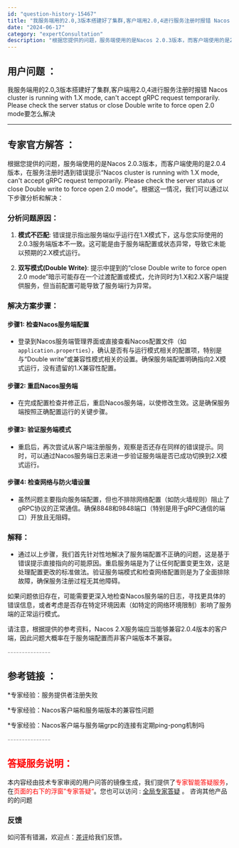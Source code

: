 ```yaml
---
id: "question-history-15467"
title: "我服务端用的2.0,3版本搭建好了集群,客户端用2.0,4进行服务注册时报错 Nacos cluster "
date: "2024-06-17"
category: "expertConsultation"
description: "根据您提供的问题，服务端使用的是Nacos 2.0.3版本，而客户端使用的是2.0.4版本，在服务注册时遇到错误提示“Nacos cluster is running with 1.X mode, can't accept gRPC request temporarily. Please check"
---
```


## 用户问题 ： 
 我服务端用的2.0,3版本搭建好了集群,客户端用2.0,4进行服务注册时报错 Nacos cluster is running with 1.X mode, can't accept gRPC request temporarily. Please check the server status or close Double write to force open 2.0 mode要怎么解决  

---------------
## 专家官方解答 ：

根据您提供的问题，服务端使用的是Nacos 2.0.3版本，而客户端使用的是2.0.4版本，在服务注册时遇到错误提示“Nacos cluster is running with 1.X mode, can't accept gRPC request temporarily. Please check the server status or close Double write to force open 2.0 mode”。根据这一情况，我们可以通过以下步骤分析和解决：

### 分析问题原因：

1. **模式不匹配**: 错误提示指出服务端似乎运行在1.X模式下，这与您实际使用的2.0.3服务端版本不一致。这可能是由于服务端配置或状态异常，导致它未能以预期的2.X模式运行。

2. **双写模式(Double Write)**: 提示中提到的“close Double write to force open 2.0 mode”暗示可能存在一个过渡配置或模式，允许同时为1.X和2.X客户端提供服务，但当前配置可能导致了服务端行为异常。

### 解决方案步骤：

#### 步骤1: 检查Nacos服务端配置
- 登录到Nacos服务端管理界面或直接查看Nacos配置文件（如`application.properties`），确认是否有与运行模式相关的配置项，特别是与“Double write”或兼容性模式相关的设置。确保服务端配置明确指向2.X模式运行，没有遗留的1.X兼容性配置。

#### 步骤2: 重启Nacos服务端
- 在完成配置检查并修正后，重启Nacos服务端，以使修改生效。这是确保服务端按照正确配置运行的关键步骤。

#### 步骤3: 验证服务端模式
- 重启后，再次尝试从客户端注册服务，观察是否还存在同样的错误提示。同时，可以通过Nacos服务端日志来进一步验证服务端是否已成功切换到2.X模式运行。

#### 步骤4: 检查网络与防火墙设置
- 虽然问题主要指向服务端配置，但也不排除网络配置（如防火墙规则）阻止了gRPC协议的正常通信。确保8848和9848端口（特别是用于gRPC通信的端口）开放且无阻碍。

### 解释：

- 通过以上步骤，我们首先针对性地解决了服务端配置不正确的问题，这是基于错误提示直接指向的可能原因。重启服务端是为了让任何配置变更生效，这是处理配置更改的标准做法。验证服务端模式和检查网络配置则是为了全面排除故障，确保服务注册过程无其他障碍。

如果问题依旧存在，可能需要更深入地检查Nacos服务端的日志，寻找更具体的错误信息，或者考虑是否存在特定环境因素（如特定的网络环境限制）影响了服务端的正常运行模式。

请注意，根据提供的参考资料，Nacos 2.X服务端应当能够兼容2.0.4版本的客户端，因此问题大概率在于服务端配置而非客户端版本不兼容。


<font color="#949494">---------------</font> 


## 参考链接 ：

*专家经验：服务提供者注册失败 
 
 *专家经验：Nacos客户端和服务端版本的兼容性问题 
 
 *专家经验：Nacos客户端与服务端grpc的连接有定期ping-pong机制吗 


 <font color="#949494">---------------</font> 
 


## <font color="#FF0000">答疑服务说明：</font> 

本内容经由技术专家审阅的用户问答的镜像生成，我们提供了<font color="#FF0000">专家智能答疑服务</font>，在<font color="#FF0000">页面的右下的浮窗”专家答疑“</font>。您也可以访问 : [全局专家答疑](https://answer.opensource.alibaba.com/docs/intro) 。 咨询其他产品的的问题

### 反馈
如问答有错漏，欢迎点：[差评](https://ai.nacos.io/user/feedbackByEnhancerGradePOJOID?enhancerGradePOJOId=15537)给我们反馈。

